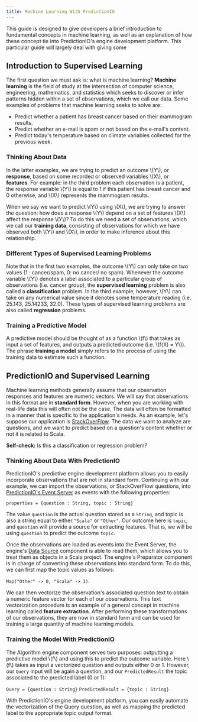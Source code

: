 ```yaml
---
title: Machine Learning With PredictionIO
---
```


<!--
Licensed to the Apache Software Foundation (ASF) under one or more
contributor license agreements.  See the NOTICE file distributed with
this work for additional information regarding copyright ownership.
The ASF licenses this file to You under the Apache License, Version 2.0
(the "License"); you may not use this file except in compliance with
the License.  You may obtain a copy of the License at

    http://www.apache.org/licenses/LICENSE-2.0

Unless required by applicable law or agreed to in writing, software
distributed under the License is distributed on an "AS IS" BASIS,
WITHOUT WARRANTIES OR CONDITIONS OF ANY KIND, either express or implied.
See the License for the specific language governing permissions and
limitations under the License.
-->

This guide is designed to give developers a brief introduction to fundamental concepts in machine learning, as well as an explanation of how these concept tie into PredictionIO's engine development platform. This particular guide will largely deal with giving some

## Introduction to Supervised Learning

The first question we must ask is: what is machine learning? **Machine learning** is the field of study at the intersection of computer science, engineering, mathematics, and statistics which seeks to discover or infer patterns hidden within a set of observations, which we call our data. Some examples of problems that machine learning seeks to solve are:



- Predict whether a patient has breast cancer based on their mammogram results.
- Predict whether an e-mail is spam or not based on the e-mail's content.
- Predict today's temperature based on climate variables collected for the previous week.

### Thinking About Data

In the latter examples, we are trying to predict an outcome \\(Y\\), or **response**, based on some recorded or observed variables \\(X\\), or **features**. For example: in the third problem each observation is a patient, the response variable \\(Y\\) is equal to 1 if this patient has breast cancer and 0 otherwise, and \\(X\\) represents the mammogram results.

When we say we want to predict \\(Y\\) using \\(X\\), we are trying to answer the question: how does a response \\(Y\\) depend on a set of features \\(X\\) affect the response \\(Y\\)? To do this we need a set of observations, which we call our **training data**, consisting of observations for which we have observed both \\(Y\\) and \\(X\\), in order to make inference about this relationship.

### Different Types of Supervised Learning Problems

Note that  in the first two examples, the outcome \\(Y\\) can  only take on two values (1 : cancer/spam, 0: no cancer/ no spam). Whenever the outcome variable \\(Y\\) denotes a label associated to a particular group of observations (i.e. cancer group), the **supervised learning** problem is also called a **classification** problem. In the third example, however, \\(Y\\) can take on any numerical value since it denotes some temperature reading (i.e. 25.143, 25.14233, 32.0). These types of supervised learning problems are also called **regression** problems.

### Training a Predictive Model

A predictive model should be thought of as a function \\(f\\) that takes as input a set of features, and outputs a predicted outcome (i.e. \\(f(X) = Y\\)). The phrase **training a model** simply refers to the process of using the training data to estimate such a function.  

## PredictionIO and Supervised Learning

Machine learning methods generally assume that our observation responses and features are numeric vectors. We will say that observations in this format are in **standard form**. However, when you are working with real-life data this will often not be the case. The data will often be formatted in a manner that is specific to the application's needs. As an example, let's suppose our application is [StackOverFlow](http://stackoverflow.com). The data we want to analyze are questions, and we want to predict based on a question's content whether or not it is related to Scala.


**Self-check:**   Is this a classification or regression problem?

### Thinking About Data With PredictionIO

PredictionIO's predictive engine development platform allows you to easily incorporate observations that are not in standard form. Continuing with our example, we can import the observations, or StackOverFlow questions, into [PredictionIO's Event Server](/datacollection/) as events with the following properties:


`properties = {question : String, topic : String}`

The value `question` is the actual question stored as a `String`, and topic is also a string equal to either `"Scala"` or `"Other"`. Our outcome here is `topic`, and `question` will provide a source for extracting features. That is, we will be using `question` to predict the outcome `topic`.

Once the observations are loaded as events into the Event Server, the engine's [Data Source](/customize/) component is able to read them,  which allows you to treat them as objects in a Scala project. The engine's Preparator component is in charge of converting these observations into standard form. To do this, we can first map the topic values as follows:



`Map("Other" -> 0, "Scala" -> 1)`.


We can then vectorize the observation's associated question text to obtain a numeric feature vector for each of our observations. This text vectorization procedure is an example of a general concept in machine learning called **feature extraction**. After performing these transformations of our observations, they are now in standard form and can be used for training a large quantity of machine learning models.

### Training the Model With PredictionIO

The Algorithm engine component serves two purposes: outputting a predictive model \\(f\\) and using this to predict the outcome variable. Here \\(f\\) takes as input a vectorized question and outputs either 0 or 1. However, our `Query` input will be again a question, and our `PredictedResult` the topic associated to the predicted label (0 or 1):


`Query = {question : String}`
`PredictedResult = {topic : String}`


With PredictionIO's engine development platform, you can easily automate the vectorization of the Query question, as well as mapping the predicted label to the appropriate topic output format.
